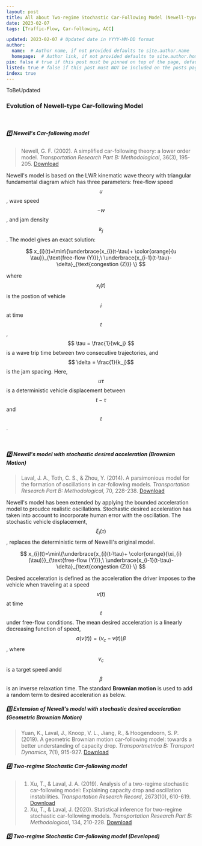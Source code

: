 ```yaml
---
layout: post
title: All about Two-regime Stochastic Car-Following Model (Newell-type CF)
date: 2023-02-07
tags: [Traffic-Flow, Car-following, ACC]

updated: 2023-02-07 # Updated date in YYYY-MM-DD format
author: 
  name:  # Author name, if not provided defaults to site.author.name
  homepage:  # Author link, if not provided defaults to site.author.homepage
pin: false # true if this post must be pinned on top of the page, default is false.
listed: true # false if this post must NOT be included on the posts page, sitemap, and any of the tag pages, default is true
index: true 
---
```


ToBeUpdated

### Evolution of Newell-type Car-following Model
<br>

##### 1️⃣ Newell's Car-following model
> Newell, G. F. (2002). A simplified car-following theory: a lower order model. *Transportation Research Part B: Methodological*, 36(3), 195-205. [Download](https://doi.org/10.1016/S0191-2615(00)00044-8)

Newell's model is based on the LWR kinematic wave theory with triangular fundamental diagram which has three parameters: free-flow speed $$ u$$, wave speed $$-w$$, and jam density $$k_j$$. The model gives an exact solution: 

$$
x_{i}(t)=\min\{\underbrace{x_{i}(t-\tau)+ \color{orange}{u \tau}}_{\text{free-flow (Y)}},\ \underbrace{x_{i-1}(t-\tau)-\delta}_{\text{congestion (Z)}} \} 
$$


where $$ x_{i}(t)$$ is the postion of vehicle $$i$$ at time $$t$$,  $$ \tau = \frac{1}{wk_j} $$ is a wave trip time between two consecutive trajectories, and $$ \delta = \frac{1}{k_j}$$ is the jam spacing. Here, $$u\tau$$ is a deterministic vehicle displacement between $$t-\tau $$ and $$t$$.

<br>

##### 2️⃣ Newell's model with stochastic desired acceleration (Brownian Motion)
> Laval, J. A., Toth, C. S., & Zhou, Y. (2014). A parsimonious model for the formation of oscillations in car-following models. *Transportation Research Part B: Methodological*, 70, 228-238. [Download](
https://doi.org/10.1016/j.trb.2014.09.004)

Newell's model has been extended by applying the bounded acceleration model to proudce realistic oscillations. Stochastic desired acceleration has taken into account to incorporate human error with the oscillation. The stochastic vehicle displacement, $$\xi_{i}(\tau)$$, replaces the deterministic term of Newelll's original model. 

$$
x_{i}(t)=\min\{\underbrace{x_{i}(t-\tau)+ \color{orange}{\xi_{i}(\tau)}}_{\text{free-flow (Y)}},\ \underbrace{x_{i-1}(t-\tau)-\delta}_{\text{congestion (Z)}} \} 
$$

Desired acceleration is defined as the acceleration the driver imposes to the vehicle when traveling at a speed $$v(t)$$ at time $$t$$ under free-flow conditions. The mean desired acceleration is a linearly decreasing function of speed, $$a(v(t)) = (v_c - v(t)) \beta $$, where $$v_c$$ is a target speed andd $$\beta$$ is an inverse relaxation time. The standard **Brownian motion** is used to add a random term to desired acceleration as below. 


##### 3️⃣ Extension of Newell's model with stochastic desired acceleration (Geometric Brownian Motion)
> Yuan, K., Laval, J., Knoop, V. L., Jiang, R., & Hoogendoorn, S. P. (2019). A geometric Brownian motion car-following model: towards a better understanding of capacity drop. *Transportmetrica B: Transport Dynamics*, 7(1), 915-927. [Download](https://doi.org/10.1080/21680566.2018.1518169)

##### 4️⃣ Two-regime Stochastic Car-following model
> 1. Xu, T., & Laval, J. A. (2019). Analysis of a two-regime stochastic car-following model: Explaining capacity drop and oscillation instabilities. *Transportation Research Record*, 2673(10), 610-619. [Download](https://doi.org/10.1177/0361198119850464)
> 2. Xu, T., & Laval, J. (2020). Statistical inference for two-regime stochastic car-following models. *Transportation Research Part B: Methodological*, 134, 210-228. [Download](https://doi.org/10.1016/j.trb.2020.02.003)

##### 5️⃣ Two-regime Stochastic Car-following model (Developed)


